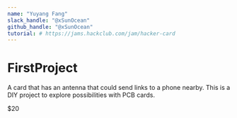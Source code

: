```yaml
---
name: "Yuyang Fang"
slack_handle: "@xSunOcean"
github_handle: "@xSunOcean"
tutorial: # https://jams.hackclub.com/jam/hacker-card 
---
```



# FirstProject


<!-- Describe your board in 2-3 sentences. What are you making? What will it do? -->
A card that has an antenna that could send links to a phone nearby. This is a DIY project to explore possibilities with PCB cards. 
<!-- How much is it going to cost? -->
$20
